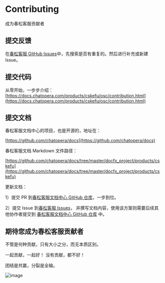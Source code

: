# Contributing

成为春松客服贡献者

## 提交反馈

在[春松客服 GitHub Issues](https://github.com/chatopera/cskefu/issues)中，先搜索是否有重复的。然后进行补充或新建 Issue。

## 提交代码

从零开始，一步步介绍：
[https://docs.chatopera.com/products/cskefu/osc/contribution.html](https://docs.chatopera.com/products/cskefu/osc/contribution.html)

## 提交文档

春松客服文档中心的项目，也是开源的，地址在：

[https://github.com/chatopera/docs](https://github.com/chatopera/docs)

春松客服文档 Markdown 文件路径：

[https://github.com/chatopera/docs/tree/master/docfx_project/products/cskefu](https://github.com/chatopera/docs/tree/master/docfx_project/products/cskefu)

更新文档：

1）提交 PR 到[春松客服文档中心 GitHub 仓库](https://github.com/chatopera/docs)，一步到位。

2）提交 Issue 到[春松客服 Issues](https://github.com/chatopera/cskefu/issues/new)， 并撰写文档内容，使用该方案则需要后续其他协作者提交到 [春松客服文档中心 GitHub 仓库](https://github.com/chatopera/docs) 中。


## 期待您成为春松客服贡献者

不管是何种贡献，只有大小之分，而无本质区别。

一起贡献，一起好！
没有贡献，都不好！

团结是共赢，分裂是全输。

![image](./public/assets/screenshot-20220323-163051.jpg)